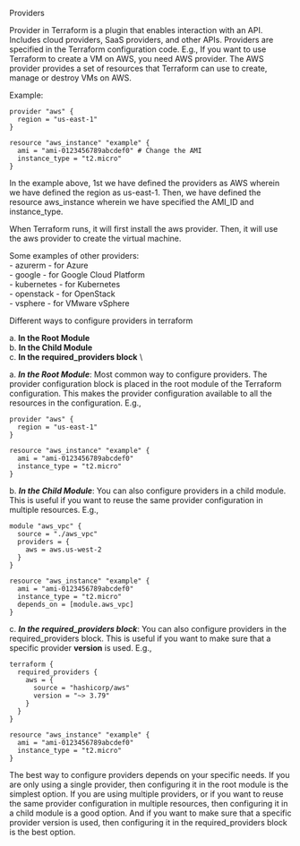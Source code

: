 Providers

Provider in Terraform is a plugin that enables interaction with an API. Includes cloud providers, SaaS providers, and other APIs. Providers are specified in the Terraform configuration code.
E.g., If you want to use Terraform to create a VM on AWS, you need AWS provider. The AWS provider provides a set of resources that Terraform can use to create, manage or destroy VMs on AWS.

Example:
```hcl
provider "aws" {
  region = "us-east-1"
}

resource "aws_instance" "example" {
  ami = "ami-0123456789abcdef0" # Change the AMI 
  instance_type = "t2.micro"
}
```
In the example above, 1st we have defined the providers as AWS wherein we have defined the region as us-east-1. Then, we have defined the resource 
aws_instance wherein we have specified the AMI_ID and instance_type.

When Terraform runs, it will first install the aws provider. Then, it will use the aws provider to create the virtual machine.

Some examples of other providers: \
    - azurerm - for Azure \
    - google - for Google Cloud Platform \
    - kubernetes - for Kubernetes \
    - openstack - for OpenStack \
    - vsphere - for VMware vSphere 

Different ways to configure providers in terraform

a. **In the Root Module** \
b. **In the Child Module** \
c. **In the required_providers block** \

a. ***In the Root Module***: Most common way to configure providers. The provider configuration block is placed in the root module of the Terraform configuration. This makes the provider configuration available to all the resources in the configuration.
E.g., 
```hcl
provider "aws" {
  region = "us-east-1"
}

resource "aws_instance" "example" {
  ami = "ami-0123456789abcdef0"
  instance_type = "t2.micro"
}
```

b. ***In the Child Module***: You can also configure providers in a child module. This is useful if you want to reuse the same provider configuration in multiple resources.
E.g.,
```hcl
module "aws_vpc" {
  source = "./aws_vpc"
  providers = {
    aws = aws.us-west-2
  }
}

resource "aws_instance" "example" {
  ami = "ami-0123456789abcdef0"
  instance_type = "t2.micro"
  depends_on = [module.aws_vpc]
}
```

c. ***In the required_providers block***: You can also configure providers in the required_providers block. This is useful if you want to make sure that a specific provider **version** is used.
E.g., 
```hcl
terraform {
  required_providers {
    aws = {
      source = "hashicorp/aws"
      version = "~> 3.79"
    }
  }
}

resource "aws_instance" "example" {
  ami = "ami-0123456789abcdef0"
  instance_type = "t2.micro"
}
```


The best way to configure providers depends on your specific needs. If you are only using a single provider, then configuring it in the root module is the simplest option. If you are using multiple providers, or if you want to reuse the same provider configuration in multiple resources, then configuring it in a child module is a good option. And if you want to make sure that a specific provider version is used, then configuring it in the required_providers block is the best option.
